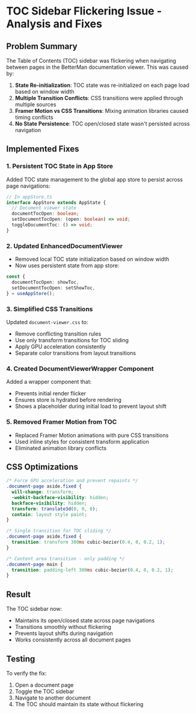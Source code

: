 # TOC Sidebar Flickering Issue - Analysis and Fixes

## Problem Summary
The Table of Contents (TOC) sidebar was flickering when navigating between pages in the BetterMan documentation viewer. This was caused by:

1. **State Re-initialization**: TOC state was re-initialized on each page load based on window width
2. **Multiple Transition Conflicts**: CSS transitions were applied through multiple sources
3. **Framer Motion vs CSS Transitions**: Mixing animation libraries caused timing conflicts
4. **No State Persistence**: TOC open/closed state wasn't persisted across navigation

## Implemented Fixes

### 1. Persistent TOC State in App Store
Added TOC state management to the global app store to persist across page navigations:

```typescript
// In appStore.ts
interface AppStore extends AppState {
  // Document viewer state
  documentTocOpen: boolean;
  setDocumentTocOpen: (open: boolean) => void;
  toggleDocumentToc: () => void;
}
```

### 2. Updated EnhancedDocumentViewer
- Removed local TOC state initialization based on window width
- Now uses persistent state from app store:

```typescript
const {
  documentTocOpen: showToc,
  setDocumentTocOpen: setShowToc,
} = useAppStore();
```

### 3. Simplified CSS Transitions
Updated `document-viewer.css` to:
- Remove conflicting transition rules
- Use only transform transitions for TOC sliding
- Apply GPU acceleration consistently
- Separate color transitions from layout transitions

### 4. Created DocumentViewerWrapper Component
Added a wrapper component that:
- Prevents initial render flicker
- Ensures store is hydrated before rendering
- Shows a placeholder during initial load to prevent layout shift

### 5. Removed Framer Motion from TOC
- Replaced Framer Motion animations with pure CSS transitions
- Used inline styles for consistent transform application
- Eliminated animation library conflicts

## CSS Optimizations

```css
/* Force GPU acceleration and prevent repaints */
.document-page aside.fixed {
  will-change: transform;
  -webkit-backface-visibility: hidden;
  backface-visibility: hidden;
  transform: translate3d(0, 0, 0);
  contain: layout style paint;
}

/* Single transition for TOC sliding */
.document-page aside.fixed {
  transition: transform 300ms cubic-bezier(0.4, 0, 0.2, 1);
}

/* Content area transition - only padding */
.document-page main {
  transition: padding-left 300ms cubic-bezier(0.4, 0, 0.2, 1);
}
```

## Result
The TOC sidebar now:
- Maintains its open/closed state across page navigations
- Transitions smoothly without flickering
- Prevents layout shifts during navigation
- Works consistently across all document pages

## Testing
To verify the fix:
1. Open a document page
2. Toggle the TOC sidebar
3. Navigate to another document
4. The TOC should maintain its state without flickering
